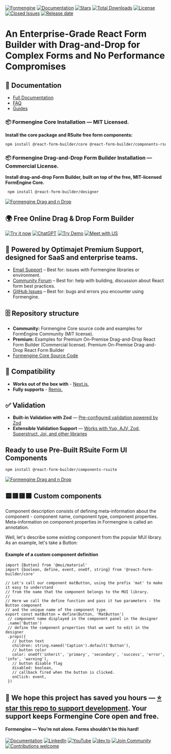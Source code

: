 [![Formengine](https://formengine.io/repository-images/Formengine_FB_Hero.png)](https://formengine.io/documentation/?utm_source=github&utm_medium=banner-top&utm_campaign=readme)
[![Documentation](https://img.shields.io/badge/Doc-Install-4286F4?style=for-the-badge&logo=read-the-docs&logoColor=white)](https://formengine.io/documentation/installation?utm_source=github&utm_medium=article-badge&utm_campaign=readme)
[![Stars](https://img.shields.io/github/stars/optimajet/formengine?style=for-the-badge&logo=github&logoColor=white&color=4286F4)](https://github.com/optimajet/formengine/stargazers)
[![Total Downloads](https://img.shields.io/npm/dt/@react-form-builder/designer?style=for-the-badge&logo=npm&color=4286F4&logoColor=white)](https://www.npmjs.com/package/@react-form-builder/designer?utm_source=github&utm_medium=banner-top&utm_campaign=readme)
[![License](https://img.shields.io/badge/License-EULA-4286F4?style=for-the-badge&logoColor=white)](https://optimajet.com/products/formengine/eula/?utm_source=github&utm_medium=banner-top&utm_campaign=readme)
[![Closed Issues](https://img.shields.io/github/issues-closed/optimajet/formengine?style=for-the-badge&logo=github&logoColor=white&color=4286F4)](https://github.com/optimajet/formengine/issues?q=is%3Aissue+is%3Aclosed)
[![Release date](https://img.shields.io/github/release-date/optimajet/formengine?style=for-the-badge&logo=github&logoColor=white&color=4286F4)](https://github.com/optimajet/formengine/releases?utm_source=github&utm_medium=banner-top&utm_campaign=readme)


# An Enterprise-Grade React Form Builder with Drag-and-Drop for Complex Forms and No Performance Compromises

## 📘 Documentation
- [Full Documentation](https://formengine.io/documentation/?utm_source=npmjs&utm_medium=article&utm_campaign=readme#quick-start)
- [FAQ](https://formengine.io/documentation/category/faq?utm_source=npmjs&utm_medium=article&utm_campaign=readme)
- [Guides](https://formengine.io/documentation/category/guides?utm_source=npmjs&utm_medium=article&utm_campaign=readme)

### 📦 Formengine Core Installation — MIT Licensed. 
**Install the core package and RSuite free form components:**  
 ```bash  
 npm install @react-form-builder/core @react-form-builder/components-rsuite  
 ```
### 📦 Formengine Drag-and-Drop Form Builder Installation — Commercial License. 
**Install drag-and-drop Form Builder, built on top of the free, MIT-licensed FormEngine Core.**  
```bash  
 npm install @react-form-builder/designer
 ```

[![Formengine Drag and n Drop](https://formengine.io/repository-images/DND-react-form-builder.png)](https://formbuilder.formengine.io?utm_source=npmjs&utm_medium=banner&utm_campaign=readme)

## 🌍 Free Online Drag & Drop Form Builder  
[![Try it now](https://img.shields.io/badge/FORM_BUILDER-%20✅%20ONLINE%20-brightgreen?style=for-the-badge)](https://formbuilder.formengine.io/?utm_source=npmjs&utm_medium=article-badge&utm_campaign=readme)
[![ChatGPT](https://img.shields.io/badge/ChatGPT-COMPLEX_FORM_BUILDER-F58319?style=for-the-badge&logo=openai&logoColor=white)](https://formengine.io/ai-form-builder?utm_source=npmjs&utm_medium=article-badge&utm_campaign=readme)
[![Try Demo](https://img.shields.io/badge/🚀_Try_Live_Demo-4286F4?style=for-the-badge)](https://demo.formengine.io/?utm_source=github&utm_medium=article-badge&utm_campaign=readme)
[![Meet with US](https://img.shields.io/badge/Book%20a%20Meeting-WITH_OPTIMAJET-4286F4?style=for-the-badge&logo=calendar&logoColor=white)](https://optimajet.com/book-a-meeting/?utm_source=npmjs&utm_medium=article-badge&utm_campaign=readme)

## 🤝 Powered by Optimajet Premium Support, designed for SaaS and enterprise teams. 
- [Email Support](mailto:support@optimajet.com) – Best for: issues with Formengine libraries or environment.
- [Community Forum](https://github.com/optimajet/formengine/discussions?utm_source=npmjs&utm_medium=article&utm_campaign=readme) – Best for: help with building, discussion about React form best practices.
- [GitHub Issues](https://github.com/optimajet/formengine/issues?utm_source=npmjs&utm_medium=article&utm_campaign=readme) – Best for: bugs and errors you encounter using Formengine.  

## 🗄️ Repository structure
- **Community:** Formengine Core source code and examples for FormEngine Community (MIT license).
- **Premium:** Examples for Premium On-Premise Drag-and-Drop React Form Builder (Commercial license). Premium On-Premise Drag-and-Drop React Form Builder
- [Formengine Core Source Code](https://github.com/optimajet/formengine/tree/master/community/src) 
 
## 🧩 Compatibility 
- **Works out of the box with** - [ Next.js. ](https://formengine.io/documentation/usage-with-nextjs?utm_source=npmjs&utm_medium=article&utm_campaign=readme) 
- **Fully supports** - [Remix.](https://formengine.io/documentation/usage-with-remix?utm_source=npmjs&utm_medium=article&utm_campaign=readme) 

## ✅ Validation
- **Built-in Validation with Zod** — [Pre-configured validation powered by Zod](https://formengine.io/documentation/validation?utm_source=npmjs&utm_medium=article&utm_campaign=readme)
- **Extensible Validation Support** — [Works with Yup, AJV, Zod, Superstruct, Joi, and other libraries](https://formengine.io/documentation/validation?utm_source=npmjs&utm_medium=article&utm_campaign=readme#External)

## Ready to use Pre-Built RSuite Form UI Components  
 ```bash  
 npm install @react-form-builder/components-rsuite  
 ```  
[![Formengine Drag and n Drop](https://formengine.io/repository-images/components-ui.png)](https://formengine.io/react-form-components-library?utm_source=npmjs&utm_medium=article_banne-dndr&utm_campaign=readme)

## 🟦🟥🟨🟩 Custom components

Component description consists of defining meta-information about the component - component name, component type, component properties. Meta-information on component properties in Formengine is called an annotation.

Well, let's describe some existing component from the popular MUI library. As an example, let's take a Button:
#### Example of a custom component definition
 ```tsx 
import {Button} from '@mui/material'
import {boolean, define, event, oneOf, string} from '@react-form-builder/core'

// Let's call our component matButton, using the prefix 'mat' to make it easy to understand
// from the name that the component belongs to the MUI library.
//
// Here we call the define function and pass it two parameters - the Button component
// and the unique name of the component type.
export const matButton = define(Button, 'MatButton')
  // component name displayed in the component panel in the designer
  .name('Button')
  // define the component properties that we want to edit in the designer
  .props({
    // button text
    children: string.named('Caption').default('Button'),
    // button color
    color: oneOf('inherit', 'primary', 'secondary', 'success', 'error', 'info', 'warning'),
    // button disable flag
    disabled: boolean,
    // callback fired when the button is clicked.
    onClick: event,
  })
 ```

## 🫶 We hope this project has saved you hours — [⭐ **star this repo** to support development](https://github.com/optimajet/formengine). Your support keeps Formengine Core open and free.
#### Formengine — You’re not alone. Forms shouldn’t be this hard! 
 
[![Documentation](https://img.shields.io/badge/Documentation-Install-4286F4?style=for-the-badge&logo=read-the-docs&logoColor=white)](https://formengine.io/documentation/#quick-start?utm_source=github&utm_medium=article-badge&utm_campaign=readme#quick-start)
[![LinkedIn](https://img.shields.io/badge/LinkedIn-0077B5?style=for-the-badge&logo=linkedin&logoColor=white)](https://hk.linkedin.com/company/optimajet?utm_source=github&utm_medium=article-badge&utm_campaign=readme)
[![YouTube](https://img.shields.io/badge/YouTube-FF0000?style=for-the-badge&logo=youtube&logoColor=white)](https://www.youtube.com/@optimajet?utm_source=npmjs&utm_medium=article-badge&utm_campaign=readme)
[![dev.to](https://img.shields.io/badge/dev.to-0A0A0A?style=for-the-badge&logo=dev.to&logoColor=white)](https://dev.to/optimajet?utm_source=npmjs&utm_medium=article-badge&utm_campaign=readme)
[![Join Community](https://img.shields.io/badge/💬_Join-Community-4286F4?style=for-the-badge&logo=github)](https://github.com/optimajet/formengine/discussions?utm_source=npmjs&utm_medium=article-badge&utm_campaign=readme)
[![Contributions welcome](https://img.shields.io/badge/Contribute-💡_Ideas-FF69B4?style=for-the-badge&logo=github)](https://github.com/optimajet/formengine/issues?utm_source=npmjs&utm_medium=article-badge&utm_campaign=readme)


